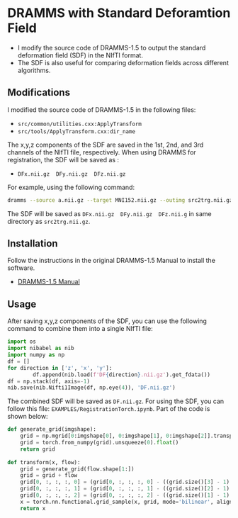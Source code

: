 # DRAMMS with Standard Deforamtion Field
+ I modify the source code of DRAMMS-1.5 to output the standard deformation field (SDF) in the NIfTI format. 
+ The SDF is also useful for comparing deformation fields across different algorithms. 

## Modifications

I modified the source code of DRAMMS-1.5 in the following files:
  + `src/common/utilities.cxx:ApplyTransform`
  + `src/tools/ApplyTransform.cxx:dir_name`

The x,y,z components of the SDF are saved in the 1st, 2nd, and 3rd channels of the NIfTI file, respectively. When using DRAMMS for registration, the SDF will be saved as :
  + `DFx.nii.gz  DFy.nii.gz  DFz.nii.gz`

For example, using the following command:
```bash
dramms --source a.nii.gz --target MNI152.nii.gz --outimg src2trg.nii.gz --outdef def_src2trg.nii.gz
```
The SDF will be saved as `DFx.nii.gz  DFy.nii.gz  DFz.nii.g` in same directory as `src2trg.nii.gz`.

## Installation
Follow the instructions in the original DRAMMS-1.5 Manual to install the software. 
+ [DRAMMS-1.5 Manual](https://www.cbica.upenn.edu/sbia/software/dramms/_downloads/DRAMMS_Software_Manual.pdf)

## Usage
After saving x,y,z components of the SDF, you can use the following command to combine them into a single NIfTI file:
```python
import os
import nibabel as nib
import numpy as np
df = []
for direction in ['z', 'x', 'y']:
        df.append(nib.load(f'DF{direction}.nii.gz').get_fdata())
df = np.stack(df, axis=-1)
nib.save(nib.Nifti1Image(df, np.eye(4)), 'DF.nii.gz')
```
The combined SDF will be saved as `DF.nii.gz`. For using the SDF, you can follow this file: `EXAMPLES/RegistrationTorch.ipynb`.
Part of the code is shown below:
```python
def generate_grid(imgshape):
    grid = np.mgrid[0:imgshape[0], 0:imgshape[1], 0:imgshape[2]].transpose(1, 2, 3, 0)[..., [2, 1, 0]]
    grid = torch.from_numpy(grid).unsqueeze(0).float()
    return grid
    
def transform(x, flow):
    grid = generate_grid(flow.shape[1:])
    grid = grid + flow
    grid[0, :, :, :, 0] = (grid[0, :, :, :, 0] - ((grid.size()[3] - 1) / 2)) / (grid.size()[3] - 1) * 2
    grid[0, :, :, :, 1] = (grid[0, :, :, :, 1] - ((grid.size()[2] - 1) / 2)) / (grid.size()[2] - 1) * 2
    grid[0, :, :, :, 2] = (grid[0, :, :, :, 2] - ((grid.size()[1] - 1) / 2)) / (grid.size()[1] - 1) * 2
    x = torch.nn.functional.grid_sample(x, grid, mode='bilinear', align_corners=True)
    return x
```